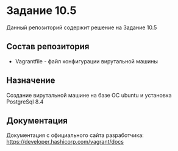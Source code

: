 # Задание 10.5

Данный репозиторий содержит решение на Задание 10.5

## Состав репозитория 

- Vagrantfile - файл конфигурации вирутальной машины

## Назначение 

Создание вирутальной машине на базе ОС ubuntu и установка PostgreSql 8.4

## Документация 

Документация с официального сайта разработчика: https://developer.hashicorp.com/vagrant/docs